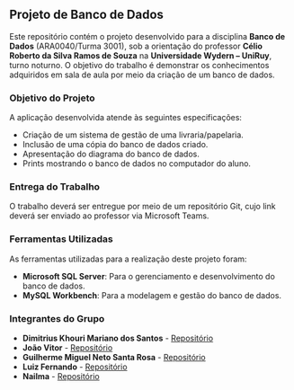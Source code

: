## Projeto de Banco de Dados

Este repositório contém o projeto desenvolvido para a disciplina **Banco de Dados** (ARA0040/Turma 3001), sob a orientação do professor **Célio Roberto da Silva Ramos de Souza** na **Universidade Wydern – UniRuy**, turno noturno. O objetivo do trabalho é demonstrar os conhecimentos adquiridos em sala de aula por meio da criação de um banco de dados. 
### Objetivo do Projeto

A aplicação desenvolvida atende às seguintes especificações:

- Criação de um sistema de gestão de uma livraria/papelaria.
- Inclusão de uma cópia do banco de dados criado.
- Apresentação do diagrama do banco de dados.
- Prints mostrando o banco de dados no computador do aluno.

### Entrega do Trabalho

O trabalho deverá ser entregue por meio de um repositório Git, cujo link deverá ser enviado ao professor via Microsoft Teams.

### Ferramentas Utilizadas

As ferramentas utilizadas para a realização deste projeto foram:

- **Microsoft SQL Server**: Para o gerenciamento e desenvolvimento do banco de dados.
- **MySQL Workbench**: Para a modelagem e gestão do banco de dados.

### Integrantes do Grupo

- **Dimitrius Khouri Mariano dos Santos** - [Repositório](https://github.com/DKMariano)
- **João Vitor** - [Repositório](https://github.com/JoaoVictorCarvalho-DEV)
- **Guilherme Miguel Neto Santa Rosa** - [Repositório](https://github.com/GuilhermeMiguel355)
- **Luiz Fernando** - [Repositório]()
- **Nailma** - [Repositório]()

